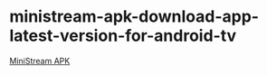 ﻿# ministream-apk-download-app-latest-version-for-android-tv
[MiniStream APK](https://apkmodjoy.net/ministream/)
